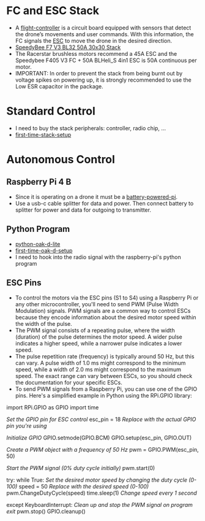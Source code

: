 # FC and ESC Stack
* A [flight-controller](https://oscarliang.com/flight-controller-explained/#Flight-Controller-What-it-is-and-How-it-Works) is a circuit board equipped with sensors that detect the drone’s movements and user commands. With this information, the FC signals the [ESC](https://oscarliang.com/esc/) to move the drone in the desired direction.
* [SpeedyBee F7 V3 BL32 50A 30x30 Stack](https://www.speedybee.com/speedybee-f7-v3-bl32-50a-30x30-stack/)
* The Racerstar brushless motors recommend a 45A ESC and the Speedybee F405 V3 FC + 50A BLHeli_S 4in1 ESC is 50A continuous per motor.
* IMPORTANT: In order to prevent the stack from being burnt out by voltage spikes on powering up, it is strongly recommended to use the Low ESR capacitor in the package.

# Standard Control
* I need to buy the stack peripherals: controller, radio chip, ...
* [first-time-stack-setup](https://www.youtube.com/watch?v=F5Qfk_xIzVs)

# Autonomous Control
## Raspberry Pi 4 B
* Since it is operating on a drone it must be a [battery-powered-pi](https://www.circuitbasics.com/how-to-power-your-raspberry-pi-with-a-lithium-battery/).
* Use a usb-c cable splitter for data and power. Then connect battery to splitter for power and data for outgoing to transmitter.

## Python Program
* [python-oak-d-lite](https://core-electronics.com.au/guides/oak-d-lite-raspberry-pi/)
* [first-time-oak-d-setup](https://www.youtube.com/watch?v=e_uPEE_zlDo)
* I need to hook into the radio signal with the raspberry-pi's python program

## ESC Pins
* To control the motors via the ESC pins (S1 to S4) using a Raspberry Pi or any other microcontroller, you'll need to send PWM (Pulse Width Modulation) signals. PWM signals are a common way to control ESCs because they encode information about the desired motor speed within the width of the pulse.
* The PWM signal consists of a repeating pulse, where the width (duration) of the pulse determines the motor speed. A wider pulse indicates a higher speed, while a narrower pulse indicates a lower speed.
* The pulse repetition rate (frequency) is typically around 50 Hz, but this can vary. A pulse width of 1.0 ms might correspond to the minimum speed, while a width of 2.0 ms might correspond to the maximum speed. The exact range can vary between ESCs, so you should check the documentation for your specific ESCs.
* To send PWM signals from a Raspberry Pi, you can use one of the GPIO pins. Here's a simplified example in Python using the RPi.GPIO library:

import RPi.GPIO as GPIO
import time

*Set the GPIO pin for ESC control*
esc_pin = 18  *Replace with the actual GPIO pin you're using*

*Initialize GPIO*
GPIO.setmode(GPIO.BCM)
GPIO.setup(esc_pin, GPIO.OUT)

*Create a PWM object with a frequency of 50 Hz*
pwm = GPIO.PWM(esc_pin, 50)

*Start the PWM signal (0% duty cycle initially)*
pwm.start(0)

try:
    while True:
        *Set the desired motor speed by changing the duty cycle (0-100)*
        speed = 50  *Replace with the desired speed (0-100)*
        pwm.ChangeDutyCycle(speed)
        time.sleep(1)  *Change speed every 1 second*

except KeyboardInterrupt:
    *Clean up and stop the PWM signal on program exit*
    pwm.stop()
    GPIO.cleanup()